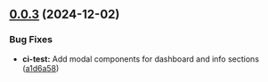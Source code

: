 ## [0.0.3](https://github.com/kWAYTV/banz-club/compare/v0.0.2...v0.0.3) (2024-12-02)


### Bug Fixes

* **ci-test:** Add modal components for dashboard and info sections ([a1d6a58](https://github.com/kWAYTV/banz-club/commit/a1d6a584c08c1df8f0628ad5d2b313ece1c5f57e))
